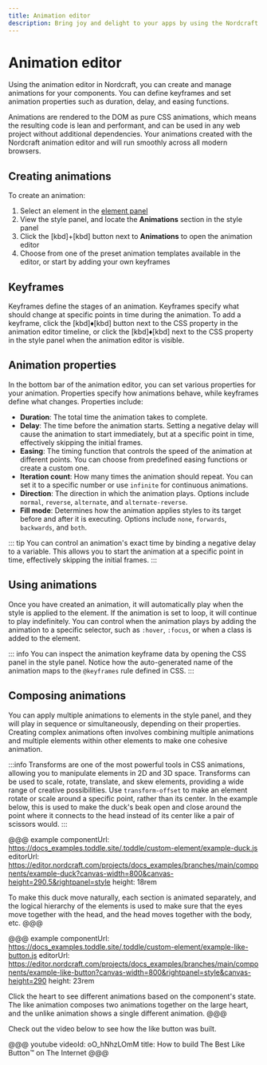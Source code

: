 ```yaml
---
title: Animation editor
description: Bring joy and delight to your apps by using the Nordcraft animation editor to generate CSS animations in an intuitive visual interface.
---
```


# Animation editor

Using the animation editor in Nordcraft, you can create and manage animations for your components. You can define keyframes and set animation properties such as duration, delay, and easing functions.

Animations are rendered to the DOM as pure CSS animations, which means the resulting code is lean and performant, and can be used in any web project without additional dependencies. Your animations created with the Nordcraft animation editor and will run smoothly across all modern browsers.

## Creating animations

To create an animation:

1. Select an element in the [element panel](/the-editor/element-panel)
2. View the style panel, and locate the **Animations** section in the style panel
3. Click the [kbd]+[kbd] button next to **Animations** to open the animation editor
4. Choose from one of the preset animation templates available in the editor, or start by adding your own keyframes

## Keyframes

Keyframes define the stages of an animation. Keyframes specify what should change at specific points in time during the animation. To add a keyframe, click the [kbd]♦[kbd] button next to the CSS property in the animation editor timeline, or click the [kbd]♦[kbd] next to the CSS property in the style panel when the animation editor is visible.

## Animation properties

In the bottom bar of the animation editor, you can set various properties for your animation. Properties specify how animations behave, while keyframes define what changes. Properties include:

- **Duration**: The total time the animation takes to complete.
- **Delay**: The time before the animation starts. Setting a negative delay will cause the animation to start immediately, but at a specific point in time, effectively skipping the initial frames.
- **Easing**: The timing function that controls the speed of the animation at different points. You can choose from predefined easing functions or create a custom one.
- **Iteration count**: How many times the animation should repeat. You can set it to a specific number or use `infinite` for continuous animations.
- **Direction**: The direction in which the animation plays. Options include `normal`, `reverse`, `alternate`, and `alternate-reverse`.
- **Fill mode**: Determines how the animation applies styles to its target before and after it is executing. Options include `none`, `forwards`, `backwards`, and `both`.

::: tip
You can control an animation's exact time by binding a negative delay to a variable. This allows you to start the animation at a specific point in time, effectively skipping the initial frames.
:::

## Using animations

Once you have created an animation, it will automatically play when the style is applied to the element. If the animation is set to loop, it will continue to play indefinitely. You can control when the animation plays by adding the animation to a specific selector, such as `:hover`, `:focus`, or when a class is added to the element.

::: info
You can inspect the animation keyframe data by opening the CSS panel in the style panel. Notice how the auto-generated name of the animation maps to the `@keyframes` rule defined in CSS.
:::

## Composing animations

You can apply multiple animations to elements in the style panel, and they will play in sequence or simultaneously, depending on their properties. Creating complex animations often involves combining multiple animations and multiple elements within other elements to make one cohesive animation.

:::info
Transforms are one of the most powerful tools in CSS animations, allowing you to manipulate elements in 2D and 3D space. Transforms can be used to scale, rotate, translate, and skew elements, providing a wide range of creative possibilities. Use `transform-offset` to make an element rotate or scale around a specific point, rather than its center. In the example below, this is used to make the duck's beak open and close around the point where it connects to the head instead of its center like a pair of scissors would.
:::

@@@ example
componentUrl: https://docs_examples.toddle.site/.toddle/custom-element/example-duck.js
editorUrl: https://editor.nordcraft.com/projects/docs_examples/branches/main/components/example-duck?canvas-width=800&canvas-height=290.5&rightpanel=style
height: 18rem

To make this duck move naturally, each section is animated separately, and the logical hierarchy of the elements is used to make sure that the eyes move together with the head, and the head moves together with the body, etc.
@@@

@@@ example
componentUrl: https://docs_examples.toddle.site/.toddle/custom-element/example-like-button.js
editorUrl: https://editor.nordcraft.com/projects/docs_examples/branches/main/components/example-like-button?canvas-width=800&rightpanel=style&canvas-height=290
height: 23rem

Click the heart to see different animations based on the component's state. The like animation composes two animations together on the large heart, and the unlike animation shows a single different animation.
@@@

Check out the video below to see how the like button was built.

@@@ youtube
videoId: oO_hNhzLOmM
title: How to build The Best Like Button™️ on The Internet
@@@

